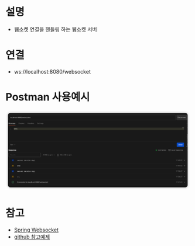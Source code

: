 #  설명
- 웹소켓 연결을 핸들링 하는 웹소켓 서버

# 연결
- ws://localhost:8080/websocket 

# Postman 사용예시
![howtouse](./postman_how_to_use.png)

# 참고
- [Spring Websocket](https://jxausea.medium.com/spring-boot-intergratd-netty-implements-websocket-communication-2302e09cf748)
- [github 참고예제](https://github.com/zhoumengkang/netty-websocket/tree/master/src/main/java/net/mengkang)